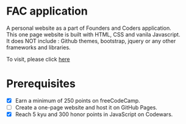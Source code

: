 # FAC application 
A personal website as a part of Founders and Coders application.<br>
This one page website is built with HTML, CSS and vanila Javascript.<br> 
It does NOT include : Github themes, bootstrap, jquery or any other frameworks and libraries.

To visit, please click <a href="http://itsina96.github.io/FAC-application">here</a>

# Prerequisites
- [x] Earn a minimum of 250 points on freeCodeCamp.
- [ ] Create a one-page website and host it on GitHub Pages.
- [x] Reach 5 kyu and 300 honor points in JavaScript on Codewars.
